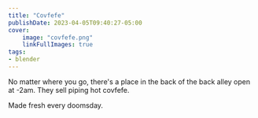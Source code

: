```yaml
---
title: "Covfefe"
publishDate: 2023-04-05T09:40:27-05:00
cover:
    image: "covfefe.png"
    linkFullImages: true
tags:
- blender
---
```


No matter where you go, there's a place in the back of the back alley open at -2am. 
They sell piping hot covfefe.

Made fresh every doomsday.
